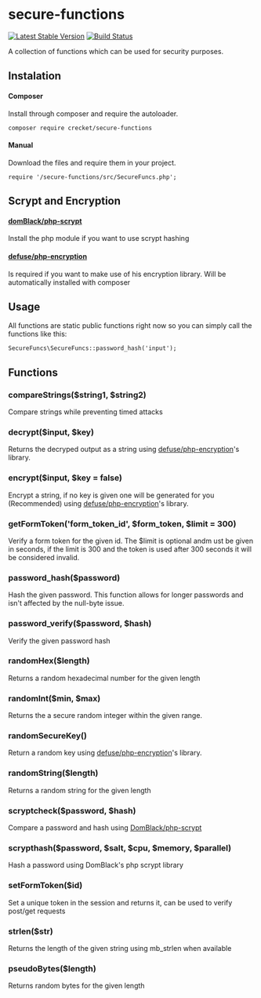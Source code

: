 # secure-functions
[![Latest Stable Version](https://img.shields.io/packagist/v/crecket/secure-functions.svg)](https://packagist.org/packages/crecket/secure-functions)
[![Build Status](https://travis-ci.org/Crecket/secure-functions.svg?branch=master)](https://travis-ci.org/Crecket/secure-functions)

A collection of functions which can be used for security purposes.

## Instalation

#### Composer
Install through composer and require the autoloader.

`composer require crecket/secure-functions`

#### Manual
Download the files and require them in your project.

`require '/secure-functions/src/SecureFuncs.php';`

## Scrypt and Encryption

#### [domBlack/php-scrypt](https://github.com/DomBlack/php-scrypt)
Install the php module if you want to use scrypt hashing


#### [defuse/php-encryption](https://github.com/defuse/php-encryption)
Is required if you want to make use of his encryption library. Will be automatically installed with composer
 


## Usage
All functions are static public functions right now so you can simply call the functions like this:

`SecureFuncs\SecureFuncs::password_hash('input');`

## Functions

### compareStrings($string1, $string2)
Compare strings while preventing timed attacks

### decrypt($input, $key)
Returns the decryped output as a string using [defuse/php-encryption](https://github.com/defuse/php-encryption)'s library.

### encrypt($input, $key = false)
Encrypt a string, if no key is given one will be generated for you (Recommended) using [defuse/php-encryption](https://github.com/defuse/php-encryption)'s library.

### getFormToken('form_token_id', $form_token, $limit = 300)
Verify a form token for the given id. The $limit is optional andm ust be given in seconds, if the limit is 300 and the token is used after 300 seconds it will be considered invalid.

### password_hash($password)
Hash the given password. This function allows for longer passwords and isn't affected by the null-byte issue.

### password_verify($password, $hash)
Verify the given password hash

### randomHex($length)
Returns a random hexadecimal number for the given length

### randomInt($min, $max)
Returns the a secure random integer within the given range.

### randomSecureKey()
Return a random key using [defuse/php-encryption](https://github.com/defuse/php-encryption)'s library.

### randomString($length)
Returns a random string for the given length

### scryptcheck($password, $hash)
Compare a password and hash using [DomBlack/php-scrypt](https://github.com/DomBlack/php-scrypt)

### scrypthash($password, $salt, $cpu, $memory, $parallel)
Hash a password using DomBlack's php scrypt library

### setFormToken($id)
Set a unique token in the session and returns it, can be used to verify post/get requests

### strlen($str)
Returns the length of the given string using mb_strlen when available

### pseudoBytes($length)
Returns random bytes for the given length


